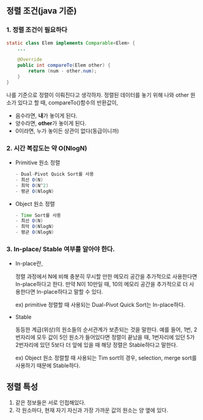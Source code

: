 ## 정렬 조건(java 기준)

### 1. 정렬 조건이 필요하다

```java
static class Elem implements Comparable<Elem> {
	...

	@Override
	public int compareTo(Elem other) {
		return (num - other.num);
	}
}
```

나를 기준으로 정렬이 이뤄진다고 생각하자. 정렬된 데이터를 놓기 위해 나와 other 원소가 있다고 할 때, compareTo()함수의 반환값이,

- 음수라면, **내**가 놓이게 된다.
- 양수라면, **other**가 놓이게 된다.
- 0이라면, 누가 놓이든 상관이 없다(동급이니까)

### 2. 시간 복잡도는 약 O(NlogN)

- Primitive 원소 정렬
    
    ```java
    - Dual-Pivot Quick Sort를 사용
    - 최선 O(N)
    - 최악 O(N^2)
    - 평균 O(NlogN)
    ```
    
- Object 원소 정렬
    
    ```java
    - Time Sort를 사용
    - 최선 O(N)
    - 최악 O(NlogN)
    - 평균 O(NlogN)
    ```
    

### 3. In-place/ Stable 여부를 알아야 한다.

- In-place란,
    
    정렬 과정에서 N에 비해 충분히 무시할 만한 메모리 공간을 추가적으로 사용한다면 In-place하다고 한다. 만약 N이 10만일 때, 10의 메모리 공간을 추가적으로 더 사용한다면 In-place하다고 말할 수 있다.
    
    ex) primitive 정렬할 때 사용되는 Dual-Pivot Quick Sort는 In-place하다.
    
- Stable
    
    동등한 계급(위상)의 원소들의 순서관계가 보존되는 것을 말한다.  예를 들어, 1번, 2번자리에 모두 값이 5인 원소가 들어있다면 정렬이 끝났을 때, 1번자리에 있던 5가 2번자리에 있던 5보다 더 앞에 있을 때 해당 정렬은 Stable하다고 말한다.
    
    ex) Object 원소 정렬할 때 사용되는 Tim sort의 경우, selection, merge sort를 사용하기 때문에 Stable하다.
    

## 정렬 특성

1. 같은 정보들은 서로 인접해있다.
2. 각 원소마다, 현재 자기 자신과 가장 가까운 값의 원소는 양 옆에 있다.
